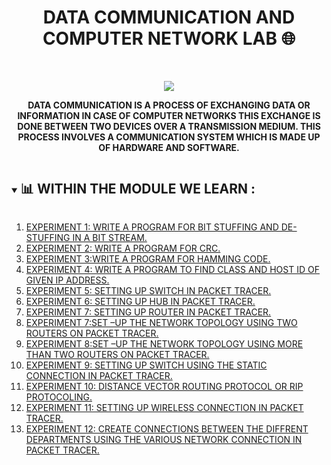 <h1 align="center">DATA COMMUNICATION AND COMPUTER NETWORK LAB 🌐</h1>
<!-- PROJECT LOGO -->
<br />
<p align="center">
  <a href="https://github.com/DHANOLA/CLASS-NOTIX/tree/root/SEMESTER%204/DATA%20COMMUNICATION%20AND%20COMPUTER%20NETWORK%20LAB">
    <img src="https://media.giphy.com/media/waew7tMWAh200/giphy.gif" >
  </a>

  

  <p align="center">
  <b>DATA COMMUNICATION IS A PROCESS OF EXCHANGING DATA OR INFORMATION IN CASE OF COMPUTER NETWORKS THIS EXCHANGE IS DONE BETWEEN TWO DEVICES OVER A TRANSMISSION MEDIUM. THIS PROCESS INVOLVES A COMMUNICATION SYSTEM WHICH IS MADE UP OF HARDWARE AND SOFTWARE.</b>
    <br />
   
  </p>
</p>


<!-- TABLE OF CONTENTS -->
<details open="open">
  <summary><h2 style="display: inline-block">📊 WITHIN THE MODULE WE LEARN :</h2></summary>
  <ol>
      <li>  <a href="https://github.com/DHANOLA/CLASS-NOTIX/blob/root/SEMESTER%204/DATA%20COMMUNICATION%20AND%20COMPUTER%20NETWORK%20LAB/EXPERIMENT%201/EXPERIMENT%20NO%201.c" style="color: ">EXPERIMENT 1: WRITE A PROGRAM FOR BIT STUFFING AND DE-STUFFING IN A BIT STREAM.</a></li>
                <li><a href="https://github.com/DHANOLA/CLASS-NOTIX/tree/root/SEMESTER%204/DATA%20COMMUNICATION%20AND%20COMPUTER%20NETWORK%20LAB/EXPERIMENT%202/EXPERIMENT%20NO%202.c++" style="color: ">EXPERIMENT 2: WRITE A PROGRAM FOR CRC. </a></li>
              <li><a href="https://github.com/DHANOLA/CLASS-NOTIX/tree/root/SEMESTER%204/DATA%20COMMUNICATION%20AND%20COMPUTER%20NETWORK%20LAB/EXPERIMENT%203/EXPERIMENT%20NO%203.c" style="color: ">EXPERIMENT 3:WRITE A PROGRAM FOR HAMMING CODE.</a></li>
              <li><a href="https://github.com/DHANOLA/CLASS-NOTIX/tree/root/SEMESTER%204/DATA%20COMMUNICATION%20AND%20COMPUTER%20NETWORK%20LAB/EXPERIMENT%204/EXPERIMENT%20NO%204.c" style="color: ">EXPERIMENT 4: WRITE A PROGRAM TO FIND CLASS AND HOST ID OF GIVEN IP ADDRESS.</a></li>
              <li><a href="https://github.com/DHANOLA/CLASS-NOTIX/tree/root/SEMESTER%204/DATA%20COMMUNICATION%20AND%20COMPUTER%20NETWORK%20LAB/EXPERIMENT%205/EXPERIMENT%20NO%205.pdf" style="color: ">EXPERIMENT 5: SETTING UP SWITCH IN PACKET TRACER.</a></li>
               <li><a href="https://github.com/DHANOLA/CLASS-NOTIX/tree/root/SEMESTER%204/DATA%20COMMUNICATION%20AND%20COMPUTER%20NETWORK%20LAB/EXPERIMENT%206/EXPERIMENT%20NO%206.pdf" style="color: ">EXPERIMENT 6: SETTING UP HUB IN PACKET TRACER.</a></li>
     <li><a href="https://github.com/DHANOLA/CLASS-NOTIX/tree/root/SEMESTER%204/DATA%20COMMUNICATION%20AND%20COMPUTER%20NETWORK%20LAB/EXPERIMENT%207/EXPERIMENT%20NO%207.pdf" style="color: ">EXPERIMENT 7: SETTING UP ROUTER IN PACKET TRACER.</a></li>
               <li><a href="https://github.com/DHANOLA/CLASS-NOTIX/tree/root/SEMESTER%204/DATA%20COMMUNICATION%20AND%20COMPUTER%20NETWORK%20LAB/EXPERIMENT%207/EXPERIMENT%20NO%207.pdf" style="color: ">EXPERIMENT 7:SET –UP THE NETWORK TOPOLOGY USING TWO ROUTERS ON PACKET TRACER.</a></li>
               <li><a href="https://github.com/DHANOLA/CLASS-NOTIX/tree/root/SEMESTER%204/DATA%20COMMUNICATION%20AND%20COMPUTER%20NETWORK%20LAB/EXPERIMENT%208/EXPERIMENT%20NO%208.pdf" style="color: ">EXPERIMENT 8:SET –UP THE NETWORK TOPOLOGY USING MORE THAN TWO ROUTERS ON PACKET TRACER.</a></li>
               <li><a href="https://github.com/DHANOLA/CLASS-NOTIX/tree/root/SEMESTER%204/DATA%20COMMUNICATION%20AND%20COMPUTER%20NETWORK%20LAB/EXPERIMENT%209/EXPERIMENT%20NO%209.pdf" style="color: ">EXPERIMENT 9: SETTING UP SWITCH USING THE STATIC CONNECTION IN PACKET TRACER.</a></li>
               <li><a href="https://github.com/DHANOLA/CLASS-NOTIX/tree/root/SEMESTER%204/DATA%20COMMUNICATION%20AND%20COMPUTER%20NETWORK%20LAB/EXPERIMENT%2010/EXPERIMENT%20NO%2010.pdf" style="color: ">EXPERIMENT 10: DISTANCE VECTOR ROUTING PROTOCOL OR RIP PROTOCOLING.</a></li>
               <li><a href="https://github.com/DHANOLA/CLASS-NOTIX/tree/root/SEMESTER%204/DATA%20COMMUNICATION%20AND%20COMPUTER%20NETWORK%20LAB/EXPERIMENT%211/EXPERIMENT%20NO%2011.pdf" style="color: ">EXPERIMENT 11: SETTING UP WIRELESS CONNECTION IN PACKET TRACER.</a></li>
               <li><a href="https://github.com/DHANOLA/CLASS-NOTIX/tree/root/SEMESTER%204/DATA%20COMMUNICATION%20AND%20COMPUTER%20NETWORK%20LAB/EXPERIMENT%2012/EXPERIMENT%20NO%2012.pdf" style="color: ">EXPERIMENT 12: CREATE CONNECTIONS BETWEEN THE DIFFRENT DEPARTMENTS USING THE VARIOUS NETWORK CONNECTION IN PACKET TRACER.</a></li>
           
          
        
  </ol>
</details>


